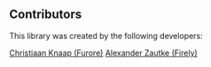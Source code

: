## Contributors

This library was created by the following developers:

[Christiaan Knaap (Furore)](https://github.com/cknaap)
[Alexander Zautke (Firely)](https://github.com/alexzautke)

